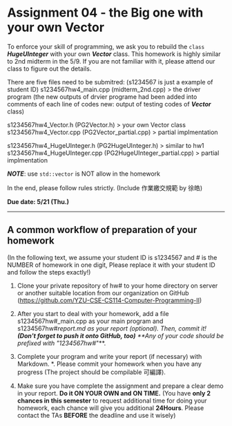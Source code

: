 Assignment 04 - the Big one with your own Vector
===================

To enforce your skill of programming, we ask you to rebuild the `class` ***HugeUInteger*** with your own ***Vector*** class. This homework is highly similar to 2nd midterm in the 5/9. If you are not familiar with it, please attend our class to figure out the details.

There are five files need to be submitred: (s1234567 is just a example of student ID)
s1234567hw4_main.cpp (midterm_2nd.cpp) > the driver program
(the new outputs of drvier programe had been added into comments of each line of codes
new: output of testing codes of ***Vector*** class)

s1234567hw4_Vector.h (PG2Vector.h) > your own Vector class
s1234567hw4_Vector.cpp (PG2Vector_partial.cpp) > partial implmentation

s1234567hw4_HugeUInteger.h (PG2HugeUInteger.h) > similar to hw1
s1234567hw4_HugeUInteger.cpp (PG2HugeUInteger_partial.cpp) > partial implmentation

***NOTE***: use `std::vector` is NOT allow in the homework

In the end, please follow rules strictly. (Include 作業繳交規範 by 徐皓)

**Due date:  5/21 (Thu.)**

----------
A common workflow of preparation of your homework
-------------
(In the following text, we assume your student ID is s1234567 and # is the NUMBER of homework in one digit, Please replace it with your student ID and follow the steps exactly!)


1. Clone your private repository of hw# to your home directory on server or another suitable location from our organization on GitHub (https://github.com/YZU-CSE-CS114-Computer-Programming-II)

2. After you start to deal with your homework, add a file s1234567hw#_main.cpp as your main program and s1234567hw#_report.md as your report (optional). Then, commit it! **(Don't forget to push it onto GitHub, too)** 
**Any of your code should be prefixed with "1234567hw#_"**.

3. Complete your program and write your report (if necessary) with Markdown.
*. Please commit your homework when you have any progress (The project should be compilable 可編譯).

4. Make sure you have complete the assignment and prepare a clear demo in your report. **Do it ON YOUR OWN and ON TIME.** (You have **only 2 chances in this semester** to request additional time for doing your homework, each chance will give you additional **24Hours**. Please contact the TAs **BEFORE** the deadline and use it wisely)
